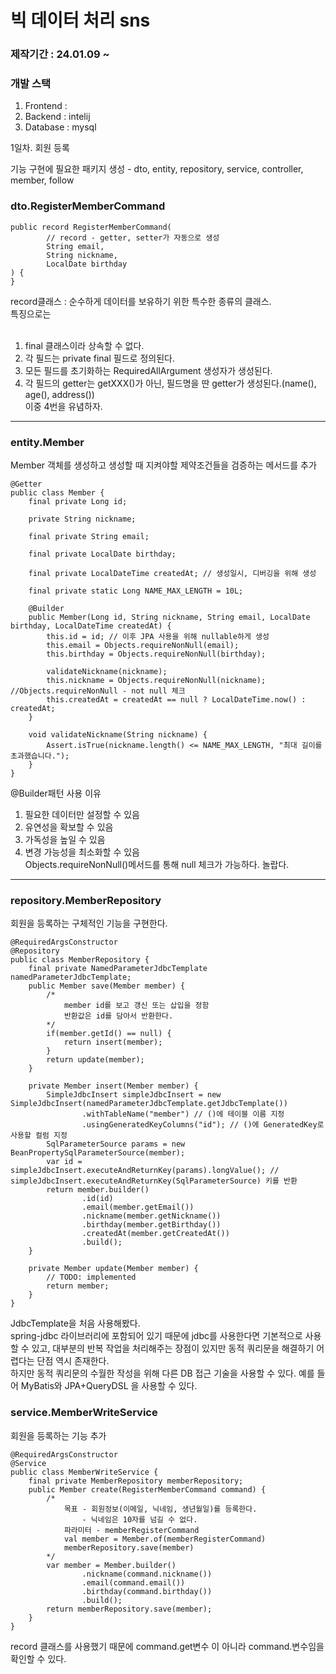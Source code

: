 # 빅 데이터 처리 sns 

### 제작기간 : 24.01.09 ~ 

### 개발 스택 
1. Frontend : 
2. Backend : intelij
3. Database : mysql

1일차. 회원 등록 

기능 구현에 필요한 패키지 생성 - dto, entity, repository, service, controller, member, follow

### dto.RegisterMemberCommand

```
public record RegisterMemberCommand(
        // record - getter, setter가 자동으로 생성
        String email,
        String nickname,
        LocalDate birthday
) {
}
```
record클래스 : 순수하게 데이터를 보유하기 위한 특수한 종류의 클래스.<br>
특징으로는 <br><br>
1. final 클래스이라 상속할 수 없다.<br>
2. 각 필드는 private final 필드로 정의된다.<br>
3. 모든 필드를 초기화하는 RequiredAllArgument 생성자가 생성된다.<br>
4. 각 필드의 getter는 getXXX()가 아닌, 필드명을 딴 getter가 생성된다.(name(), age(), address())<br>
이중 4번을 유념하자.

---

### entity.Member
Member 객체를 생성하고 생성할 때 지켜야할 제약조건들을 검증하는 메서드를 추가
```
@Getter
public class Member {
    final private Long id;

    private String nickname;

    final private String email;

    final private LocalDate birthday;

    final private LocalDateTime createdAt; // 생성일시, 디버깅을 위해 생성

    final private static Long NAME_MAX_LENGTH = 10L;

    @Builder
    public Member(Long id, String nickname, String email, LocalDate birthday, LocalDateTime createdAt) {
        this.id = id; // 이후 JPA 사용을 위해 nullable하게 생성
        this.email = Objects.requireNonNull(email);
        this.birthday = Objects.requireNonNull(birthday);

        validateNickname(nickname);
        this.nickname = Objects.requireNonNull(nickname); //Objects.requireNonNull - not null 체크
        this.createdAt = createdAt == null ? LocalDateTime.now() : createdAt;
    }

    void validateNickname(String nickname) {
        Assert.isTrue(nickname.length() <= NAME_MAX_LENGTH, "최대 길이를 초과했습니다.");
    }
}
```
@Builder패턴 사용 이유 
1. 필요한 데이터만 설정할 수 있음<br>
2. 유연성을 확보할 수 있음<br>
3. 가독성을 높일 수 있음<br>
4. 변경 가능성을 최소화할 수 있음<br>
Objects.requireNonNull()메서드를 통해 null 체크가 가능하다. 놀랍다.

---

### repository.MemberRepository
회원을 등록하는 구체적인 기능을 구현한다.

```
@RequiredArgsConstructor
@Repository
public class MemberRepository {
    final private NamedParameterJdbcTemplate namedParameterJdbcTemplate;
    public Member save(Member member) {
        /*
            member id를 보고 갱신 또는 삽입을 정함
            반환값은 id를 담아서 반환한다.
        */
        if(member.getId() == null) {
            return insert(member);
        }
        return update(member);
    }

    private Member insert(Member member) {
        SimpleJdbcInsert simpleJdbcInsert = new SimpleJdbcInsert(namedParameterJdbcTemplate.getJdbcTemplate())
                .withTableName("member") // ()에 테이블 이름 지정
                .usingGeneratedKeyColumns("id"); // ()에 GeneratedKey로 사용할 컬럼 지정
        SqlParameterSource params = new BeanPropertySqlParameterSource(member);
        var id = simpleJdbcInsert.executeAndReturnKey(params).longValue(); // simpleJdbcInsert.executeAndReturnKey(SqlParameterSource) 키를 반환 
        return member.builder()
                .id(id)
                .email(member.getEmail())
                .nickname(member.getNickname())
                .birthday(member.getBirthday())
                .createdAt(member.getCreatedAt())
                .build();
    }

    private Member update(Member member) {
        // TODO: implemented
        return member;
    }
}
```

JdbcTemplate을 처음 사용해봤다. <br>
spring-jdbc 라이브러리에 포함되어 있기 때문에 jdbc를 사용한다면 기본적으로 사용할 수 있고, 대부분의 반복 작업을 처리해주는 장점이 있지만
동적 쿼리문을 해결하기 어렵다는 단점 역시 존재한다. <br>
하지만 동적 쿼리문의 수월한 작성을 위해 다른 DB 접근 기술을 사용할 수 있다.
예를 들어 MyBatis와 JPA+QueryDSL 을 사용할 수 있다.

### service.MemberWriteService
회원을 등록하는 기능 추가 

```
@RequiredArgsConstructor
@Service
public class MemberWriteService {
    final private MemberRepository memberRepository;
    public Member create(RegisterMemberCommand command) {
        /*
            목표 - 회원정보(이메일, 닉네임, 생년월일)를 등록한다.
                - 닉네임은 10자를 넘길 수 없다.
            파라미터 - memberRegisterCommand
            val member = Member.of(memberRegisterCommand)
            memberRepository.save(member)
        */
        var member = Member.builder()
                .nickname(command.nickname())
                .email(command.email())
                .birthday(command.birthday())
                .build();
        return memberRepository.save(member);
    }
}
```

record 클래스를 사용했기 때문에 command.get변수 이 아니라 command.변수임을 확인할 수 있다. 
